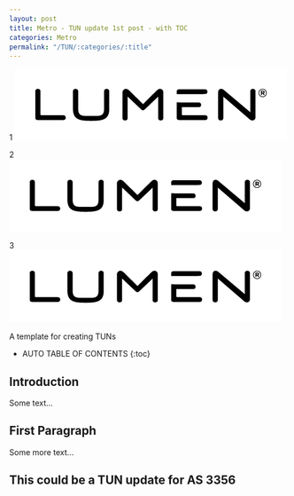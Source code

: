 ```yaml
---
layout: post
title: Metro - TUN update 1st post - with TOC
categories: Metro
permalink: "/TUN/:categories/:title"
---
```

1
![lumen](/assets/img/Lumen-Logo-Black-RGB.png)

2
![lumen](\assets\img\Lumen-Logo-Black-RGB.png)

3
![lumen](assets/img/Lumen-Logo-Black-RGB.png)


A template for creating TUNs

<!-- excerpt separator -->

* AUTO TABLE OF CONTENTS
{:toc}

## Introduction
Some text...

## First Paragraph
Some more text...
## This could be a TUN update for AS 3356

